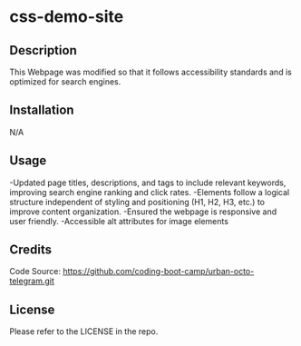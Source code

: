 # css-demo-site

## Description

This Webpage was modified so that it follows accessibility standards and is optimized for search engines.




## Installation

N/A

## Usage

-Updated page titles, descriptions, and tags to include relevant keywords, improving search engine ranking and click rates.
-Elements follow a logical structure independent of styling and positioning (H1, H2, H3, etc.) to improve content organization.
-Ensured the webpage is responsive and user friendly.
-Accessible alt attributes for image elements


## Credits

Code Source: https://github.com/coding-boot-camp/urban-octo-telegram.git 

## License

Please refer to the LICENSE in the repo.

